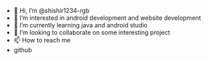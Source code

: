 - 👋 Hi, I’m @shishir1234-rgb
- 👀 I’m interested in android development and website development
- 🌱 I’m currently learning java and android studio
- 💞️ I’m looking to collaborate on some interesting project
- 📫 How to reach me  
- github

<!---
shishir1234-rgb/shishir1234-rgb is a ✨ special ✨ repository because its `README.md` (this file) appears on your GitHub profile.
You can click the Preview link to take a look at your changes.
--->
